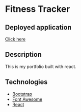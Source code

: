 # Fitness Tracker

## Deployed application 
[Click here](https://esthing64.github.io/my-portfolio/)

## Description

This is my portfolio built with react.


## Technologies

* [Bootstrap](https://react-bootstrap.github.io)
* [Font Awesome](https://fontawesome.com/)
* [React](https://reactjs.org)

